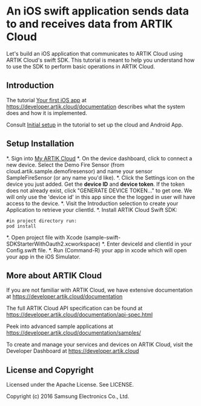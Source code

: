 # An iOS swift application sends data to and receives data from ARTIK Cloud

Let's build an iOS application that communicates to ARTIK Cloud using ARTIK Cloud's swift SDK. This tutorial is meant to help you understand how to use the SDK to perform basic operations in ARTIK Cloud.

Introduction
-------------

The tutorial [Your first iOS app](https://developer.artik.cloud/documentation/tutorials/your-first-ios-app.html) at https://developer.artik.cloud/documentation describes what the system does and how it is implemented.

Consult [Initial setup](https://developer.artik.cloud/documentation/tutorials/your-first-ios-app.html#initial-setup) in the tutorial to set up the cloud and Android App.

Setup Installation
------------------

 *. Sign into [My ARTIK Cloud](https://artik.cloud/)
 *. On the device dashboard, click to connect a new device. Select the Demo Fire Sensor (from cloud.artik.sample.demofiresensor) and name your sensor SampleFireSensor (or any name you'd like).
 *. Click the Settings icon on the device you just added. Get the **device ID** and **device token**. If the token does not already exist, click "GENERATE DEVICE TOKEN…" to get one.   We will only use the 'device id' in this app since the the logged in user will have access to the device.
 *. Visit the Introduction selection to create your Application to retrieve your clientId.
 *. Install ARTIK Cloud Swift SDK:
  ```
  #in project directory run:
  pod install
  ```
 *. Open project file with Xcode (sample-swift-SDKStarterWithOauth2.xcworkspace)
 *. Enter deviceId and clientId in your Config.swift file.
 *. Run (Command-R) your app in xcode which will open your app in the iOS Simulator.


More about ARTIK Cloud
---------------

If you are not familiar with ARTIK Cloud, we have extensive documentation at https://developer.artik.cloud/documentation

The full ARTIK Cloud API specification can be found at https://developer.artik.cloud/documentation/api-spec.html

Peek into advanced sample applications at https://developer.artik.cloud/documentation/samples/

To create and manage your services and devices on ARTIK Cloud, visit the Developer Dashboard at https://developer.artik.cloud

License and Copyright
---------------------

Licensed under the Apache License. See LICENSE.

Copyright (c) 2016 Samsung Electronics Co., Ltd. 
